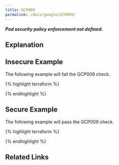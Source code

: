 ```yaml
---
title: GCP009
permalink: /docs/google/GCP009/
---
```


***Pod security policy enforcement not defined.***

## Explanation






## Insecure Example

The following example will fail the GCP009 check.

{% highlight terraform %}



{% endhighlight %}



## Secure Example

The following example will pass the GCP009 check.

{% highlight terraform %}



{% endhighlight %}


## Related Links


